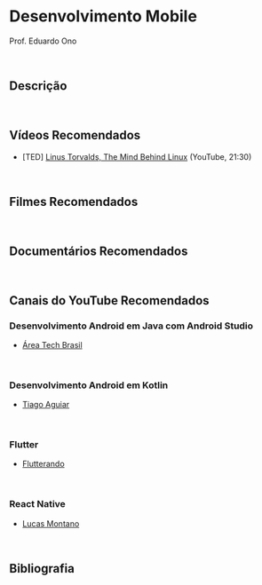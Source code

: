 # Desenvolvimento Mobile

Prof. Eduardo Ono

<br>

## Descrição

<br>

## Vídeos Recomendados

* [TED] [Linus Torvalds, The Mind Behind Linux](https://www.youtube.com/watch?v=o8NPllzkFhE) (YouTube, 21:30)

<br>

## Filmes Recomendados

<br>

## Documentários Recomendados

<br>

## Canais do YouTube Recomendados

### Desenvolvimento Android em Java com Android Studio

* [Área Tech Brasil](https://www.youtube.com/channel/UCpOSu4F9cqSjh1OgbmOT5cQ)

<br>

### Desenvolvimento Android em Kotlin

* [Tiago Aguiar](https://www.youtube.com/channel/UCrWWMZ6GVOM5zqYAUI44XXg)

<br>

### Flutter

* [Flutterando](Flutterando)

<br>

### React Native

* [Lucas Montano](https://www.youtube.com/channel/UCyHOBY6IDZF9zOKJPou2Rgg)

<br>

## Bibliografia
